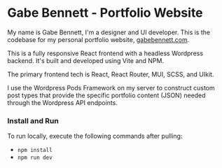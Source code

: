 # Gabe Bennett - Portfolio Website

My name is Gabe Bennett, I'm a designer and UI developer. 
This is the codebase for my personal portfolio website, 
[gabebennett.com](https://gabebennett.com).

This is a fully responsive React frontend with a headless 
Wordpress backend. It's built and developed using Vite and NPM.

The primary frontend tech is React, React Router, MUI, SCSS, and UIkit.

I use the Wordpress Pods Framework on my server to construct custom post 
types that provide the specific portfolio content 
(JSON) needed through the Wordpress API endpoints.

### Install and Run

To run locally, execute the following commands after pulling:

- `npm install`
- `npm run dev`
